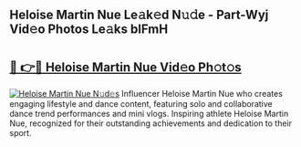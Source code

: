 ## Heloise Martin Nue Le𝚊k𝚎d N𝚞𝚍e - Part-Wyj Vid𝚎o Photos Le𝚊ks blFmH

# <h2><a href="http://fb5kqk.evod.top/?m=Heloise+Martin+Nue">🔗 👉🔴 Heloise Martin Nue Vid𝚎o Ph𝚘t𝚘s</a></h2>

[![Heloise Martin Nue N𝚞d𝚎s](https://i.imgur.com/8V9OHl7.gif)](http://fb5kqk.evod.top/?m=Heloise+Martin+Nue)
Influencer Heloise Martin Nue who creates engaging lifestyle and dance content, featuring solo and collaborative dance trend performances and mini vlogs. Inspiring athlete Heloise Martin Nue, recognized for their outstanding achievements and dedication to their sport. 
